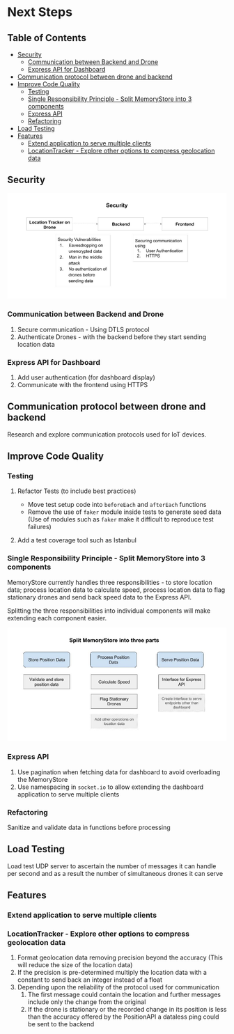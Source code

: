 # Next Steps

## Table of Contents

- [Security](#security)
    - [Communication between Backend and Drone](#communication-between-backend-and-drone)
    - [Express API for Dashboard](#express-api-for-dashboard)
- [Communication protocol between drone and backend](#communication-protocol-between-drone-and-backend)
- [Improve Code Quality](#improve-code-quality)
    - [Testing](#testing)
    - [Single Responsibility Principle - Split MemoryStore into 3 components](#single-responsibility-principle---split-memorystore-into-3-components)
    - [Express API](#express-api)
    - [Refactoring](#refactoring)
- [Load Testing](#load-testing)
- [Features](#features)
    - [Extend application to serve multiple clients](#extend-application-to-serve-multiple-clients)
    - [LocationTracker - Explore other options to compress geolocation data](#locationtracker---explore-other-options-to-compress-geolocation-data)


## Security

![security](/docs/assets/security.jpg)

### Communication between Backend and Drone
1. Secure communication - Using DTLS protocol
2. Authenticate Drones - with the backend before they start sending location data

### Express API for Dashboard
1. Add user authentication (for dashboard display)
2. Communicate with the frontend using HTTPS

## Communication protocol between drone and backend
Research and explore communication protocols used for IoT devices.

## Improve Code Quality

### Testing
1. Refactor Tests (to include best practices)
   - Move test setup code into `beforeEach` and `afterEach` functions
   - Remove the use of `faker` module inside tests to generate seed data (Use of modules such as `faker` make it difficult to reproduce test failures)

2. Add a test coverage tool such as Istanbul

### Single Responsibility Principle - Split MemoryStore into 3 components
   
MemoryStore currently handles three responsibilities - to store location data; process location data to calculate speed, process location data to flag stationary drones and send back speed data to the Express API. 

Splitting the three responsibilities into individual components will make extending each component easier.

![memory-store-redesign](/docs/assets/memory-store-redesign.jpg)

### Express API
1. Use pagination when fetching data for dashboard to avoid overloading the MemoryStore
2. Use namespacing in `socket.io` to allow extending the dashboard application to serve multiple clients

### Refactoring
Sanitize and validate data in functions before processing

## Load Testing

Load test UDP server to ascertain the number of messages it can handle per second and as a result the number of simultaneous drones it can serve

## Features

### Extend application to serve multiple clients

### LocationTracker - Explore other options to compress geolocation data

1. Format geolocation data removing precision beyond the accuracy (This will reduce the size of the location data)
2. If the precision is pre-determined multiply the location data with a constant to send back an integer instead of a float
3. Depending upon the reliability of the protocol used for communication 
    1. The first message could contain the location and further messages include only the change from the original
    2. If the drone is stationary or the recorded change in its position is less than the accuracy offered by the PositionAPI a dataless ping could be sent to the backend

